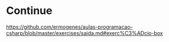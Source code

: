 # Continue
https://github.com/ermogenes/aulas-programacao-csharp/blob/master/exercises/saida.md#exerc%C3%ADcio-box
